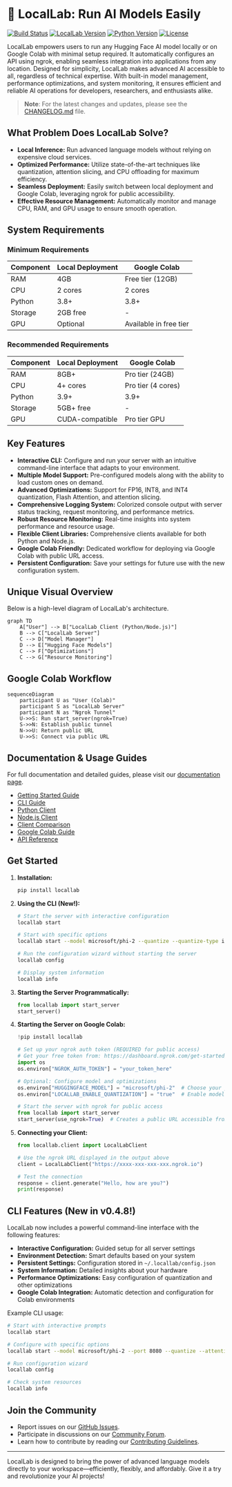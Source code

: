 # 🚀 LocalLab: Run AI Models Easily

[![Build Status](https://img.shields.io/github/actions/workflow/status/UtkarshTheDev/LocalLab/publish.yml?style=flat-square)](https://github.com/UtkarshTheDev/LocalLab/actions)
[![LocalLab Version](https://img.shields.io/pypi/v/locallab.svg?style=flat-square)](https://pypi.org/project/locallab/)
[![Python Version](https://img.shields.io/pypi/pyversions/locallab.svg?style=flat-square)](https://pypi.org/project/locallab/)
[![License](https://img.shields.io/github/license/UtkarshTheDev/LocalLab.svg?style=flat-square)](https://github.com/UtkarshTheDev/LocalLab/blob/main/LICENSE)

LocalLab empowers users to run any Hugging Face AI model locally or on Google Colab with minimal setup required. It automatically configures an API using ngrok, enabling seamless integration into applications from any location. Designed for simplicity, LocalLab makes advanced AI accessible to all, regardless of technical expertise. With built-in model management, performance optimizations, and system monitoring, it ensures efficient and reliable AI operations for developers, researchers, and enthusiasts alike.

> **Note**: For the latest changes and updates, please see the [CHANGELOG.md](./CHANGELOG.md) file.

## What Problem Does LocalLab Solve?

- **Local Inference:** Run advanced language models without relying on expensive cloud services.
- **Optimized Performance:** Utilize state-of-the-art techniques like quantization, attention slicing, and CPU offloading for maximum efficiency.
- **Seamless Deployment:** Easily switch between local deployment and Google Colab, leveraging ngrok for public accessibility.
- **Effective Resource Management:** Automatically monitor and manage CPU, RAM, and GPU usage to ensure smooth operation.

## System Requirements

### Minimum Requirements

| Component | Local Deployment | Google Colab           |
| --------- | ---------------- | ---------------------- |
| RAM       | 4GB              | Free tier (12GB)       |
| CPU       | 2 cores          | 2 cores                |
| Python    | 3.8+             | 3.8+                   |
| Storage   | 2GB free         | -                      |
| GPU       | Optional         | Available in free tier |

### Recommended Requirements

| Component | Local Deployment | Google Colab       |
| --------- | ---------------- | ------------------ |
| RAM       | 8GB+             | Pro tier (24GB)    |
| CPU       | 4+ cores         | Pro tier (4 cores) |
| Python    | 3.9+             | 3.9+               |
| Storage   | 5GB+ free        | -                  |
| GPU       | CUDA-compatible  | Pro tier GPU       |

## Key Features

- **Interactive CLI:** Configure and run your server with an intuitive command-line interface that adapts to your environment.
- **Multiple Model Support:** Pre-configured models along with the ability to load custom ones on demand.
- **Advanced Optimizations:** Support for FP16, INT8, and INT4 quantization, Flash Attention, and attention slicing.
- **Comprehensive Logging System:** Colorized console output with server status tracking, request monitoring, and performance metrics.
- **Robust Resource Monitoring:** Real-time insights into system performance and resource usage.
- **Flexible Client Libraries:** Comprehensive clients available for both Python and Node.js.
- **Google Colab Friendly:** Dedicated workflow for deploying via Google Colab with public URL access.
- **Persistent Configuration:** Save your settings for future use with the new configuration system.

## Unique Visual Overview

Below is a high-level diagram of LocalLab's architecture.

```mermaid
graph TD
    A["User"] --> B["LocalLab Client (Python/Node.js)"]
    B --> C["LocalLab Server"]
    C --> D["Model Manager"]
    D --> E["Hugging Face Models"]
    C --> F["Optimizations"]
    C --> G["Resource Monitoring"]
```

## Google Colab Workflow

```mermaid
sequenceDiagram
    participant U as "User (Colab)"
    participant S as "LocalLab Server"
    participant N as "Ngrok Tunnel"
    U->>S: Run start_server(ngrok=True)
    S->>N: Establish public tunnel
    N->>U: Return public URL
    U->>S: Connect via public URL
```

## Documentation & Usage Guides

For full documentation and detailed guides, please visit our [documentation page](https://github.com/UtkarshTheDev/LocalLab/blob/main/docs/README.md).

- [Getting Started Guide](https://github.com/UtkarshTheDev/LocalLab/blob/main/docs/guides/getting-started.md)
- [CLI Guide](https://github.com/UtkarshTheDev/LocalLab/blob/main/docs/guides/cli.md)
- [Python Client](https://github.com/UtkarshTheDev/LocalLab/blob/main/docs/clients/python/README.md)
- [Node.js Client](https://github.com/UtkarshTheDev/LocalLab/blob/main/docs/clients/nodejs/README.md)
- [Client Comparison](https://github.com/UtkarshTheDev/LocalLab/blob/main/docs/clients/comparison.md)
- [Google Colab Guide](https://github.com/UtkarshTheDev/LocalLab/blob/main/docs/colab/README.md)
- [API Reference](https://github.com/UtkarshTheDev/LocalLab/blob/main/docs/guides/api.md)

## Get Started

1. **Installation:**

   ```bash
   pip install locallab
   ```

2. **Using the CLI (New!):**

   ```bash
   # Start the server with interactive configuration
   locallab start

   # Start with specific options
   locallab start --model microsoft/phi-2 --quantize --quantize-type int8

   # Run the configuration wizard without starting the server
   locallab config

   # Display system information
   locallab info
   ```

3. **Starting the Server Programmatically:**

   ```python
   from locallab import start_server
   start_server()
   ```

4. **Starting the Server on Google Colab:**

   ```python
   !pip install locallab

   # Set up your ngrok auth token (REQUIRED for public access)
   # Get your free token from: https://dashboard.ngrok.com/get-started/your-authtoken
   import os
   os.environ["NGROK_AUTH_TOKEN"] = "your_token_here"

   # Optional: Configure model and optimizations
   os.environ["HUGGINGFACE_MODEL"] = "microsoft/phi-2"  # Choose your preferred model
   os.environ["LOCALLAB_ENABLE_QUANTIZATION"] = "true"  # Enable model optimizations

   # Start the server with ngrok for public access
   from locallab import start_server
   start_server(use_ngrok=True)  # Creates a public URL accessible from anywhere
   ```

5. **Connecting your Client:**

   ```python
   from locallab.client import LocalLabClient

   # Use the ngrok URL displayed in the output above
   client = LocalLabClient("https://xxxx-xxx-xxx-xxx.ngrok.io")

   # Test the connection
   response = client.generate("Hello, how are you?")
   print(response)
   ```

## CLI Features (New in v0.4.8!)

LocalLab now includes a powerful command-line interface with the following features:

- **Interactive Configuration:** Guided setup for all server settings
- **Environment Detection:** Smart defaults based on your system
- **Persistent Settings:** Configuration stored in `~/.locallab/config.json`
- **System Information:** Detailed insights about your hardware
- **Performance Optimizations:** Easy configuration of quantization and other optimizations
- **Google Colab Integration:** Automatic detection and configuration for Colab environments

Example CLI usage:

```bash
# Start with interactive prompts
locallab start

# Configure with specific options
locallab start --model microsoft/phi-2 --port 8080 --quantize --attention-slicing

# Run configuration wizard
locallab config

# Check system resources
locallab info
```

## Join the Community

- Report issues on our [GitHub Issues](https://github.com/UtkarshTheDev/LocalLab/issues).
- Participate in discussions on our [Community Forum](https://github.com/UtkarshTheDev/LocalLab/discussions).
- Learn how to contribute by reading our [Contributing Guidelines](https://github.com/UtkarshTheDev/LocalLab/blob/main/docs/guides/contributing.md).

---

LocalLab is designed to bring the power of advanced language models directly to your workspace—efficiently, flexibly, and affordably. Give it a try and revolutionize your AI projects!
